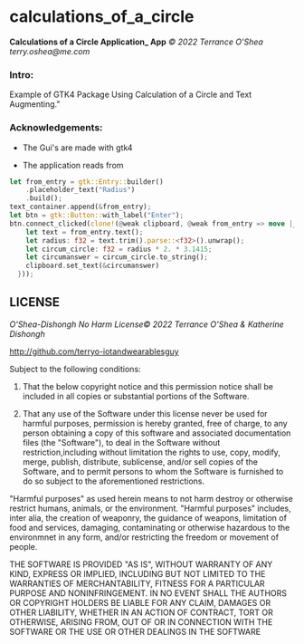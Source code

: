 # calculations_of_a_circle

   **Calculations of a Circle Application_ App**
            _© 2022 Terrance O'Shea_
            _terry.oshea@me.com_
### Intro:

Example of GTK4 Package Using Calculation of a Circle and Text Augmenting."

### Acknowledgements:

* The Gui's are made with gtk4

* The application reads from

```rust
let from_entry = gtk::Entry::builder()
    .placeholder_text("Radius")
    .build();
text_container.append(&from_entry);
let btn = gtk::Button::with_label("Enter");
btn.connect_clicked(clone!(@weak clipboard, @weak from_entry => move |_btn| {
    let text = from_entry.text();
    let radius: f32 = text.trim().parse::<f32>().unwrap();
    let circum_circle: f32 = radius * 2. * 3.1415;
    let circumanswer = circum_circle.to_string();
    clipboard.set_text(&circumanswer)
  }));
```

 ## LICENSE

_O'Shea-Dishongh No Harm License© 2022 Terrance O'Shea & Katherine Dishongh_

<http://github.com/terryo-iotandwearablesguy>

Subject to the following conditions:

 1. That the below copyright notice and this permission notice shall be included in all copies or substantial portions of the Software.

 2. That any use of the Software under this license never be used for harmful purposes, permission is hereby granted, free of charge, to any person obtaining a copy of this software and associated documentation files (the "Software"), to deal in the Software without restriction,including without limitation the rights to use, copy, modify, merge, publish, distribute, sublicense, and/or sell copies of the Software, and to permit persons to whom the Software is furnished to
 do so subject to the aforementioned restrictions.

"Harmful purposes" as used herein means to not harm destroy or otherwise restrict humans, animals, or the environment. "Harmful purposes" includes, inter alia, the creation of weaponry, the guidance of weapons, limitation of food and services, damaging, contaminating or otherwise hazardous to the environmnet in any form, and/or restricting the freedom or movement of people.

THE SOFTWARE IS PROVIDED "AS IS", WITHOUT WARRANTY OF ANY KIND, EXPRESS OR IMPLIED, INCLUDING BUT NOT LIMITED TO THE WARRANTIES OF MERCHANTABILITY, FITNESS FOR A PARTICULAR PURPOSE AND NONINFRINGEMENT. IN NO EVENT SHALL THE AUTHORS OR COPYRIGHT HOLDERS BE LIABLE FOR ANY CLAIM, DAMAGES OR OTHER LIABILITY, WHETHER IN AN ACTION OF CONTRACT, TORT OR OTHERWISE, ARISING FROM, OUT OF OR IN CONNECTION WITH THE SOFTWARE OR THE USE OR OTHER DEALINGS IN THE SOFTWARE




